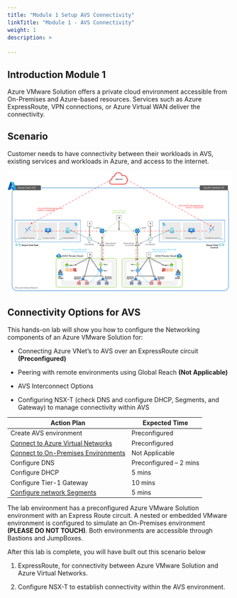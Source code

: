 ```yaml
---
title: "Module 1 Setup AVS Connectivity"
linkTitle: "Module 1 - AVS Connectivity"
weight: 1
description: >

---
```



## **Introduction Module 1**

  Azure VMware Solution offers a private cloud environment accessible from
  On-Premises and Azure-based resources. Services such as Azure ExpressRoute, VPN
  connections, or Azure Virtual WAN deliver the connectivity.


## **Scenario**

Customer needs to have connectivity between their workloads in AVS, existing services and workloads in
Azure, and access to the internet.

![](457693efe56f5acc79bd76ef52f829ee.png)

## **Connectivity Options for AVS**

This hands-on lab will show you how to configure the Networking components of an
Azure VMware Solution for:

-   Connecting Azure VNet’s to AVS over an ExpressRoute circuit **(Preconfigured)**

-   Peering with remote environments using Global Reach **(Not Applicable)**

-   AVS Interconnect Options

-   Configuring NSX-T (check DNS and configure DHCP, Segments, and Gateway) to
    manage connectivity within AVS

| **Action Plan**                                         | **Expected Time**      |
|---------------------------------------------------------|------------------------|
| Create AVS environment                                  | Preconfigured          |
| [Connect to Azure Virtual Networks](#_Task_1:_Connect)  | Preconfigured               |
| [Connect to On-Premises Environments](#_Task_2:_Peer)   | Not Applicable               |
| Configure DNS                                           | Preconfigured – 2 mins |
| Configure DHCP                                          | 5 mins                 |
| Configure Tier-1 Gateway                                | 10 mins |
| [Configure network Segments](#_Step_4:_Create)          | 5 mins                 |

The lab environment has a preconfigured Azure VMware Solution environment with an
Express Route circuit. A nested or embedded VMware environment is configured to simulate
an On-Premises environment **(PLEASE DO NOT TOUCH)**. Both environments are accessible through Bastions
and JumpBoxes.

After this lab is complete, you will have built out this scenario below

1.  ExpressRoute, for connectivity between Azure VMware Solution and Azure Virtual Networks.

2.  Configure NSX-T to establish connectivity within the AVS environment.

